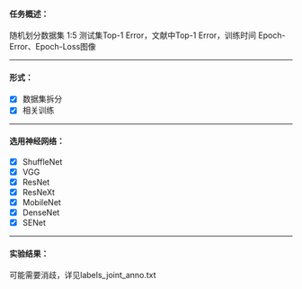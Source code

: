 #### 任务概述：
随机划分数据集 1:5
测试集Top-1 Error，文献中Top-1 Error，训练时间
Epoch-Error、Epoch-Loss图像
* * *
#### 形式：
- [x] 数据集拆分
- [x] 相关训练
 * * *
#### 选用神经网络：
- [x] ShuffleNet
- [x] VGG
- [x] ResNet
- [x] ResNeXt
- [x] MobileNet
- [x] DenseNet
- [x] SENet
* * *
#### 实验结果：
可能需要消歧，详见labels_joint_anno.txt